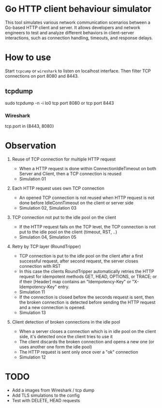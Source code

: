 # Go HTTP client behaviour simulator

This tool simulates various network communication scenarios between a Go-based HTTP client and server.
It allows developers and network engineers to test and analyze different behaviors in client-server interactions,
such as connection handling, timeouts, and response delays.

# How to use

Start `tcpcump` or `wireshark` to listen on localhost interface. Then filter TCP connections on port 8080 and 8443.

## tcpdump

sudo tcpdump -n -i lo0 tcp port 8080 or tcp port 8443

### Wireshark

tcp.port in {8443, 8080}

# Observation

1. Reuse of TCP connection for multiple HTTP request
    - When a HTTP request is done within ConnectionIdleTimeout on both Server and Client, then a TCP connection is
      reused
    - Simulation 01

2. Each HTTP request uses own TCP connection
    - An opened TCP connection is not reused when HTTP request is not done before IdleConnTimeout on the client or
      server side
    - Simulation 02, Simulation 03

3. TCP connection not put to the idle pool on the client
    - If the HTTP request fails on the TCP level, the TCP connection is not put to the idle pool on the client (timeout,
      RST, ..)
    - Simulation 04, Simulation 05

4. Retry by TCP layer (RoundTripper)
    - TCP connection is put to the idle pool on the client after a first successful request, after second request, the
      server closes connection with RST
    - In this case the clients RoundTripper automatically retries the HTTP request for idempotent methods GET, HEAD,
      OPTIONS, or TRACE;
      or if their [Header] map contains an "Idempotency-Key" or "X-Idempotency-Key" entry.
    - Simulation 11
    - If the connection is closed before the seconds request is sent, then the broken connection is detected before
      sending the HTTP request and a new connection is opened.
    - Simulation 13

5. Client detection of broken connections in the idle pool
    - When a server closes a connection which is in idle pool on the client side, it's detected once the client tries
      to use it
    - The client discards the broken connection and opens a new one (or uses another one form the idle pool)
    - The HTTP request is sent only once over a "ok" connection
    - Simulation 12

# TODO
- Add a images from Wireshark / tcp dump
- Add TLS simulations to the config
- Test with DELETE, HEAD requests

